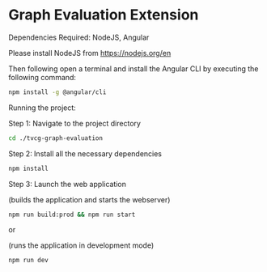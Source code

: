 # Graph Evaluation Extension

Dependencies Required: NodeJS, Angular

Please install NodeJS from https://nodejs.org/en

Then following open a terminal and install the Angular CLI by executing the following command:


```bash
npm install -g @angular/cli
```

Running the project:

Step 1: Navigate to the project directory


```bash
cd ./tvcg-graph-evaluation
```

Step 2: Install all the necessary dependencies


```bash
npm install
```

Step 3: Launch the web application

(builds the application and starts the webserver)

```bash
npm run build:prod && npm run start
```

or 

(runs the application in development mode)
```bash
npm run dev
```
